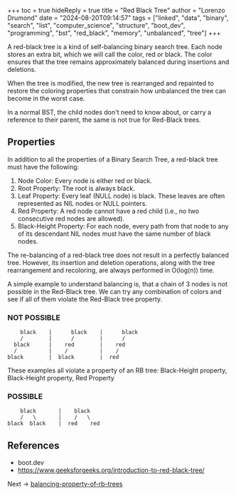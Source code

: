 +++
toc = true
hideReply = true
title = "Red Black Tree"
author = "Lorenzo Drumond"
date = "2024-08-20T09:14:57"
tags = ["linked",  "data",  "binary",  "search",  "list",  "computer_science",  "structure",  "boot_dev",  "programming",  "bst",  "red_black",  "memory",  "unbalanced",  "tree"]
+++



A red-black tree is a kind of self-balancing binary search tree. Each node stores an extra bit, which we will call the color, red or black. The color ensures that the tree remains approximately balanced during insertions and deletions.

When the tree is modified, the new tree is rearranged and repainted to restore the coloring properties that constrain how unbalanced the tree can become in the worst case.

In a normal BST, the child nodes don't need to know about, or carry a reference to their parent, the same is not true for Red-Black trees.

## Properties

In addition to all the properties of a Binary Search Tree, a red-black tree must have the following:

1. Node Color: Every node is either red or black.
2. Root Property: The root is always black.
3. Leaf Property: Every leaf (NULL node) is black. These leaves are often represented as NIL nodes or NULL pointers.
4. Red Property: A red node cannot have a red child (i.e., no two consecutive red nodes are allowed).
5. Black-Height Property: For each node, every path from that node to any of its descendant NIL nodes must have the same number of black nodes.

The re-balancing of a red-black tree does not result in a perfectly balanced tree. However, its insertion and deletion operations, along with the tree rearrangement and recoloring, are always performed in O(log(n)) time.

A simple example to understand balancing is, that a chain of 3 nodes is not possible in the Red-Black tree. We can try any combination of colors and see if all of them violate the Red-Black tree property.

### NOT POSSIBLE

```
    black    |      black    |      black
    /        |      /        |      /
  black      |    red        |    red
  /          |    /          |    /
black        |  black        |  red
```

These examples all violate a property of an RB tree: Black-Height property, Black-Height property, Red Property

### POSSIBLE

```
    black       |    black
    /   \       |    /   \
black  black    |  red    red
```

## References

- boot.dev
- https://www.geeksforgeeks.org/introduction-to-red-black-tree/

Next -> [balancing-property-of-rb-trees](/wiki/balancing-property-of-rb-trees/)
